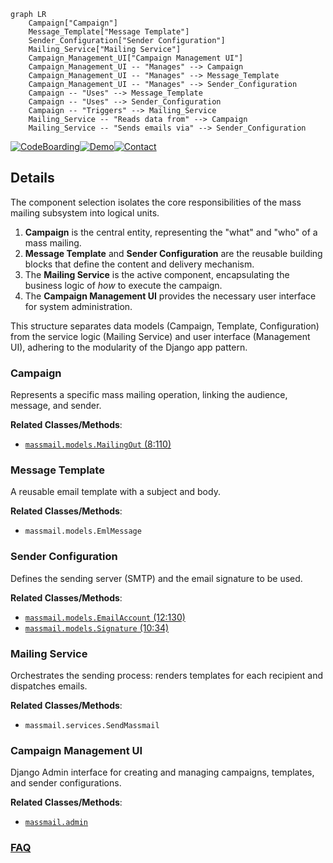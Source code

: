 ```mermaid
graph LR
    Campaign["Campaign"]
    Message_Template["Message Template"]
    Sender_Configuration["Sender Configuration"]
    Mailing_Service["Mailing Service"]
    Campaign_Management_UI["Campaign Management UI"]
    Campaign_Management_UI -- "Manages" --> Campaign
    Campaign_Management_UI -- "Manages" --> Message_Template
    Campaign_Management_UI -- "Manages" --> Sender_Configuration
    Campaign -- "Uses" --> Message_Template
    Campaign -- "Uses" --> Sender_Configuration
    Campaign -- "Triggers" --> Mailing_Service
    Mailing_Service -- "Reads data from" --> Campaign
    Mailing_Service -- "Sends emails via" --> Sender_Configuration
```

[![CodeBoarding](https://img.shields.io/badge/Generated%20by-CodeBoarding-9cf?style=flat-square)](https://github.com/CodeBoarding/CodeBoarding)[![Demo](https://img.shields.io/badge/Try%20our-Demo-blue?style=flat-square)](https://www.codeboarding.org/demo)[![Contact](https://img.shields.io/badge/Contact%20us%20-%20contact@codeboarding.org-lightgrey?style=flat-square)](mailto:contact@codeboarding.org)

## Details

The component selection isolates the core responsibilities of the mass mailing subsystem into logical units.
1.  **Campaign** is the central entity, representing the "what" and "who" of a mass mailing.
2.  **Message Template** and **Sender Configuration** are the reusable building blocks that define the content and delivery mechanism.
3.  The **Mailing Service** is the active component, encapsulating the business logic of *how* to execute the campaign.
4.  The **Campaign Management UI** provides the necessary user interface for system administration.

This structure separates data models (Campaign, Template, Configuration) from the service logic (Mailing Service) and user interface (Management UI), adhering to the modularity of the Django app pattern.

### Campaign
Represents a specific mass mailing operation, linking the audience, message, and sender.


**Related Classes/Methods**:

- <a href="https://github.com/DjangoCRM/django-crm/blob/main/massmail/models/mailing_out.py#L8-L110" target="_blank" rel="noopener noreferrer">`massmail.models.MailingOut` (8:110)</a>


### Message Template
A reusable email template with a subject and body.


**Related Classes/Methods**:

- `massmail.models.EmlMessage`


### Sender Configuration
Defines the sending server (SMTP) and the email signature to be used.


**Related Classes/Methods**:

- <a href="https://github.com/DjangoCRM/django-crm/blob/main/massmail/models/email_account.py#L12-L130" target="_blank" rel="noopener noreferrer">`massmail.models.EmailAccount` (12:130)</a>
- <a href="https://github.com/DjangoCRM/django-crm/blob/main/massmail/models/signature.py#L10-L34" target="_blank" rel="noopener noreferrer">`massmail.models.Signature` (10:34)</a>


### Mailing Service
Orchestrates the sending process: renders templates for each recipient and dispatches emails.


**Related Classes/Methods**:

- `massmail.services.SendMassmail`


### Campaign Management UI
Django Admin interface for creating and managing campaigns, templates, and sender configurations.


**Related Classes/Methods**:

- <a href="https://github.com/DjangoCRM/django-crm/blob/main/massmail/admin.py" target="_blank" rel="noopener noreferrer">`massmail.admin`</a>




### [FAQ](https://github.com/CodeBoarding/GeneratedOnBoardings/tree/main?tab=readme-ov-file#faq)